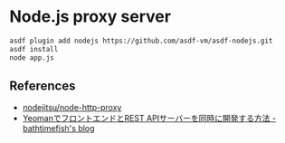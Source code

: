 # Node.js proxy server

```sh
asdf plugin add nodejs https://github.com/asdf-vm/asdf-nodejs.git
asdf install
node app.js
```

## References

* [nodejitsu/node-http-proxy](https://github.com/nodejitsu/node-http-proxy)
* [YeomanでフロントエンドとREST APIサーバーを同時に開発する方法 - bathtimefish&#39;s blog](http://bathtimefish.hatenablog.com/entry/2013/04/22/125127)

